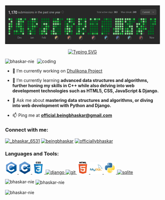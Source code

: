 ![logo](https://github.com/bhaskar-nie/bhaskar-nie/blob/main/LinKedIn_Banner.jpg)


<p align="center">
 <a href="https://git.io/typing-svg"><img src="https://readme-typing-svg.demolab.com?font=Fira+Code&size=40&duration=6000&pause=1000&width=950&height=100&separator=%3C&lines=Hi+there!+I'm+Bhaskar+Anand.;%3CB.Tech+CS+Student+%7C+NIE+Mysuru.;%3CRunner-Up+at+JPMC+Code+for+Good+2024.;%3CPassionate+about+DSA+%26+Web+Development.;%3CExploring+Machine+Learning+%26+AI.;" alt="Typing SVG" /></a>
</p>

<img align="right" alt="coding" width="400" src="https://t4.ftcdn.net/jpg/05/90/45/35/360_F_590453560_ugMuPncnGYB6XnJqmC8xiPQx4eg3jmMD.jpg">

<p align="left"> <img src="https://komarev.com/ghpvc/?username=bhaskar-nie&label=Profile%20views&color=0e75b6&style=flat" alt="bhaskar-nie" /> </p>

- 🔭 I’m currently working on [Dhulikona Project](https://github.com/bhaskar-nie/Dhulikona_Project)

- 🌱 I’m currently learning **advanced data structures and algorithms, further honing my skills in C++ while also delving into web development technologies such as HTML5, CSS, JavaScript & Django.**

- 💬 Ask me about **mastering data structures and algorithms, or diving into web development with Python and Django.**

- 📫 Ping me at **official.beingbhaskar@gmail.com**

<h3 align="left">Connect with me:</h3>
<p align="left">
<a href="https://twitter.com/_bhaskar_6531" target="blank"><img align="center" src="https://raw.githubusercontent.com/rahuldkjain/github-profile-readme-generator/master/src/images/icons/Social/twitter.svg" alt="_bhaskar_6531" height="30" width="40" /></a>
<a href="https://linkedin.com/in/beingbhaskar" target="blank"><img align="center" src="https://raw.githubusercontent.com/rahuldkjain/github-profile-readme-generator/master/src/images/icons/Social/linked-in-alt.svg" alt="beingbhaskar" height="30" width="40" /></a>
<a href="https://instagram.com/officiallybhaskar" target="blank"><img align="center" src="https://raw.githubusercontent.com/rahuldkjain/github-profile-readme-generator/master/src/images/icons/Social/instagram.svg" alt="officiallybhaskar" height="30" width="40" /></a>
</p>

<h3 align="left">Languages and Tools:</h3>
<p align="left"> 
    <a href="https://www.cprogramming.com/" target="_blank" rel="noreferrer"> <img src="https://raw.githubusercontent.com/devicons/devicon/master/icons/c/c-original.svg" alt="c" width="40" height="40"/> </a> 
    <a href="https://www.w3schools.com/cpp/" target="_blank" rel="noreferrer"> <img src="https://raw.githubusercontent.com/devicons/devicon/master/icons/cplusplus/cplusplus-original.svg" alt="cplusplus" width="40" height="40"/> </a> 
    <a href="https://www.w3schools.com/css/" target="_blank" rel="noreferrer"> <img src="https://raw.githubusercontent.com/devicons/devicon/master/icons/css3/css3-original-wordmark.svg" alt="css3" width="40" height="40"/> </a> 
    <a href="https://www.djangoproject.com/" target="_blank" rel="noreferrer"> <img src="https://cdn.worldvectorlogo.com/logos/django.svg" alt="django" width="40" height="40"/> </a> 
    <a href="https://git-scm.com/" target="_blank" rel="noreferrer"> <img src="https://www.vectorlogo.zone/logos/git-scm/git-scm-icon.svg" alt="git" width="40" height="40"/> </a> 
    <a href="https://www.w3.org/html/" target="_blank" rel="noreferrer"> <img src="https://raw.githubusercontent.com/devicons/devicon/master/icons/html5/html5-original-wordmark.svg" alt="html5" width="40" height="40"/> </a> 
    <a href="https://www.mysql.com/" target="_blank" rel="noreferrer"> <img src="https://raw.githubusercontent.com/devicons/devicon/master/icons/mysql/mysql-original-wordmark.svg" alt="mysql" width="40" height="40"/> </a> 
    <a href="https://www.python.org" target="_blank" rel="noreferrer"> <img src="https://raw.githubusercontent.com/devicons/devicon/master/icons/python/python-original.svg" alt="python" width="40" height="40"/> </a> 
    <a href="https://www.sqlite.org/" target="_blank" rel="noreferrer"> <img src="https://www.vectorlogo.zone/logos/sqlite/sqlite-icon.svg" alt="sqlite" width="40" height="40"/> </a> 
</p>

<p><img align="left" src="https://github-readme-stats.vercel.app/api/top-langs?username=bhaskar-nie&show_icons=true&locale=en&layout=compact" alt="bhaskar-nie" /></p>

<p>&nbsp;<img align="center" src="https://github-readme-stats.vercel.app/api?username=bhaskar-nie&show_icons=true&locale=en" alt="bhaskar-nie" /></p>

<p><img align="center" src="https://github-readme-streak-stats.herokuapp.com/?user=bhaskar-nie&" alt="bhaskar-nie" /></p>
